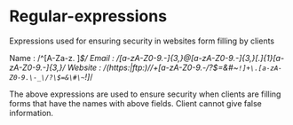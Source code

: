 # Regular-expressions
Expressions used for ensuring security in websites form filling by clients

Name : /^[A-Za-z\. ]*$/
Email : /[a-zA-Z0-9._-]{3,}@[a-zA-Z0-9._-]{3,}[.]{1}[a-zA-Z0-9._-]{3,}/
Website : /(https:|ftp:)\/\/+[a-zA-Z0-9.\-_\/?\$=&\#\~`!]+\.[a-zA-Z0-9.\-_\/?\$=&\#\~`!]*/ 


The above expressions are used to ensure security when clients are filling forms that have the names with above fields.
Client cannot give false information.
